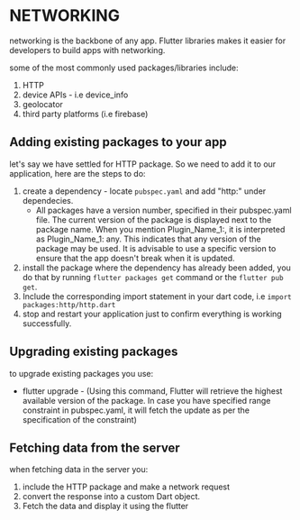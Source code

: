 # NETWORKING

networking is the backbone of any app. Flutter libraries makes it easier for developers to build apps with networking.

some of the most commonly used packages/libraries include:

1. HTTP
2. device APIs - i.e device_info
3. geolocator
4. third party platforms (i.e firebase)

## Adding existing packages to your app

let's say we have settled for HTTP package. So we need to add it to our application, here are the steps to do:

1. create a dependency - locate `pubspec.yaml` and add "http:" under dependecies.
   - All packages have a version number, specified in their pubspec.yaml file. The current version of the package is displayed next to the package name. When you mention Plugin_Name_1:, it is interpreted as Plugin_Name_1: any. This indicates that any version of the package may be used. It is advisable to use a specific version to ensure that the app doesn't break when it is updated.
2. install the package where the dependency has already been added, you do that by running `flutter packages get` command or the `flutter pub get`.
3. Include the corresponding import statement in your dart code, i.e `import packages:http/http.dart`
4. stop and restart your application just to confirm everything is working successfully.

## Upgrading existing packages

to upgrade existing packages you use:

- flutter upgrade - (Using this command, Flutter will retrieve the highest available version of the package. In case you have specified range constraint in pubspec.yaml, it will fetch the update as per the specification of the constraint)

## Fetching data from the server

when fetching data in the server you:

1. include the HTTP package and make a network request
2. convert the response into a custom Dart object.
3. Fetch the data and display it using the flutter

